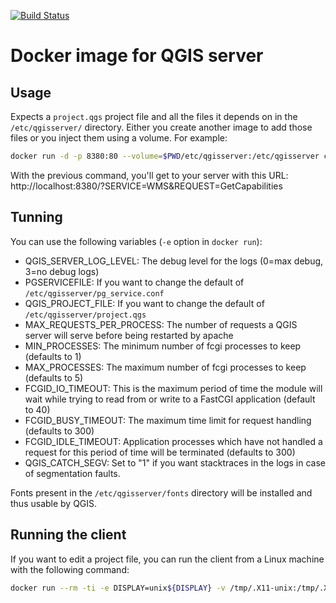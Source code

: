 [![Build Status](https://ci.camptocamp.com/buildStatus/icon?job=geospatial/docker-qgis-server/master)](https://ci.camptocamp.com/job/geospatial/job/docker-qgis-server/job/master/)

# Docker image for QGIS server

## Usage

Expects a `project.qgs` project file and all the files it depends on in the `/etc/qgisserver/`
directory. Either you create another image to add those files or you inject them using
a volume. For example:

```bash
docker run -d -p 8380:80 --volume=$PWD/etc/qgisserver:/etc/qgisserver camptocamp/qgis-server
```
With the previous command, you'll get to your server with this URL:
http://localhost:8380/?SERVICE=WMS&REQUEST=GetCapabilities

## Tunning

You can use the following variables (`-e` option in `docker run`):

* QGIS_SERVER_LOG_LEVEL: The debug level for the logs (0=max debug, 3=no debug logs)
* PGSERVICEFILE: If you want to change the default of `/etc/qgisserver/pg_service.conf`
* QGIS_PROJECT_FILE: If you want to change the default of `/etc/qgisserver/project.qgs`
* MAX_REQUESTS_PER_PROCESS: The number of requests a QGIS server will serve before being restarted by apache
* MIN_PROCESSES: The minimum number of fcgi processes to keep (defaults to 1)
* MAX_PROCESSES: The maximum number of fcgi processes to keep (defaults to 5)
* FCGID_IO_TIMEOUT: This is the maximum period of time the module will wait while trying to read from or
  write to a FastCGI application (default to 40)
* FCGID_BUSY_TIMEOUT: The maximum time limit for request handling (defaults to 300)
* FCGID_IDLE_TIMEOUT: Application processes which have not handled a request for
  this period of time will be terminated (defaults to 300)
* QGIS_CATCH_SEGV: Set to "1" if you want stacktraces in the logs in case of segmentation faults.

Fonts present in the `/etc/qgisserver/fonts` directory will be installed and thus usable by QGIS.

## Running the client

If you want to edit a project file, you can run the client from a Linux machine with the following command:
```bash
docker run --rm -ti -e DISPLAY=unix${DISPLAY} -v /tmp/.X11-unix:/tmp/.X11-unix -v ${HOME}:${HOME} camptocamp/qgis-server:latest /usr/local/bin/start-client
```
